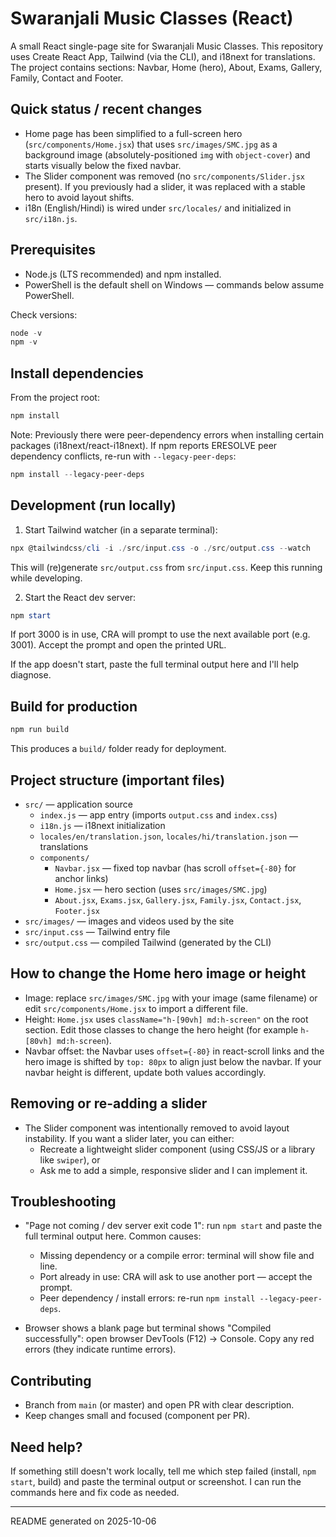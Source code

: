 # Swaranjali Music Classes (React)

A small React single-page site for Swaranjali Music Classes. This repository uses Create React App, Tailwind (via the CLI), and i18next for translations. The project contains sections: Navbar, Home (hero), About, Exams, Gallery, Family, Contact and Footer.

## Quick status / recent changes
- Home page has been simplified to a full-screen hero (`src/components/Home.jsx`) that uses `src/images/SMC.jpg` as a background image (absolutely-positioned `img` with `object-cover`) and starts visually below the fixed navbar.
- The Slider component was removed (no `src/components/Slider.jsx` present). If you previously had a slider, it was replaced with a stable hero to avoid layout shifts.
- i18n (English/Hindi) is wired under `src/locales/` and initialized in `src/i18n.js`.

## Prerequisites
- Node.js (LTS recommended) and npm installed.
- PowerShell is the default shell on Windows — commands below assume PowerShell.

Check versions:
```powershell
node -v
npm -v
```

## Install dependencies
From the project root:

```powershell
npm install
```

Note: Previously there were peer-dependency errors when installing certain packages (i18next/react-i18next). If npm reports ERESOLVE peer dependency conflicts, re-run with `--legacy-peer-deps`:

```powershell
npm install --legacy-peer-deps
```

## Development (run locally)
1. Start Tailwind watcher (in a separate terminal):
```powershell
npx @tailwindcss/cli -i ./src/input.css -o ./src/output.css --watch
```
This will (re)generate `src/output.css` from `src/input.css`. Keep this running while developing.

2. Start the React dev server:
```powershell
npm start
```
If port 3000 is in use, CRA will prompt to use the next available port (e.g. 3001). Accept the prompt and open the printed URL.

If the app doesn't start, paste the full terminal output here and I'll help diagnose.

## Build for production

```powershell
npm run build
```

This produces a `build/` folder ready for deployment.

## Project structure (important files)
- `src/` — application source
	- `index.js` — app entry (imports `output.css` and `index.css`)
	- `i18n.js` — i18next initialization
	- `locales/en/translation.json`, `locales/hi/translation.json` — translations
	- `components/`
		- `Navbar.jsx` — fixed top navbar (has scroll `offset={-80}` for anchor links)
		- `Home.jsx` — hero section (uses `src/images/SMC.jpg`)
		- `About.jsx`, `Exams.jsx`, `Gallery.jsx`, `Family.jsx`, `Contact.jsx`, `Footer.jsx`
- `src/images/` — images and videos used by the site
- `src/input.css` — Tailwind entry file
- `src/output.css` — compiled Tailwind (generated by the CLI)

## How to change the Home hero image or height
- Image: replace `src/images/SMC.jpg` with your image (same filename) or edit `src/components/Home.jsx` to import a different file.
- Height: `Home.jsx` uses `className="h-[90vh] md:h-screen"` on the root section. Edit those classes to change the hero height (for example `h-[80vh] md:h-screen`).
- Navbar offset: the Navbar uses `offset={-80}` in react-scroll links and the hero image is shifted by `top: 80px` to align just below the navbar. If your navbar height is different, update both values accordingly.

## Removing or re-adding a slider
- The Slider component was intentionally removed to avoid layout instability. If you want a slider later, you can either:
	- Recreate a lightweight slider component (using CSS/JS or a library like `swiper`), or
	- Ask me to add a simple, responsive slider and I can implement it.

## Troubleshooting
- "Page not coming / dev server exit code 1": run `npm start` and paste the full terminal output here. Common causes:
	- Missing dependency or a compile error: terminal will show file and line.
	- Port already in use: CRA will ask to use another port — accept the prompt.
	- Peer dependency / install errors: re-run `npm install --legacy-peer-deps`.

- Browser shows a blank page but terminal shows "Compiled successfully": open browser DevTools (F12) → Console. Copy any red errors (they indicate runtime errors).

## Contributing
- Branch from `main` (or master) and open PR with clear description.
- Keep changes small and focused (component per PR).

## Need help?
If something still doesn't work locally, tell me which step failed (install, `npm start`, build) and paste the terminal output or screenshot. I can run the commands here and fix code as needed.

---
README generated on 2025-10-06
